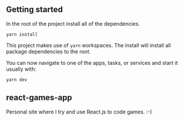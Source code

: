 ## Getting started

In the root of the project install all of the dependencies.

`yarn install`

This project makes use of `yarn` workspaces. The install will install all package dependencies to the root.

You can now navigate to one of the apps, tasks, or services and start it usually with:

`yarn dev`

## react-games-app

Personal site where I try and use React.js to code games. :-)

